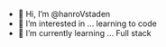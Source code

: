 - 👋 Hi, I’m @hanroVstaden
- 👀 I’m interested in ... learning to code
- 🌱 I’m currently learning ... Full stack


<!---
hanroVstaden/hanroVstaden is a ✨ special ✨ repository because its `README.md` (this file) appears on your GitHub profile.
You can click the Preview link to take a look at your changes.
--->
